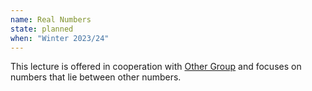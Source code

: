 ```yaml
---
name: Real Numbers
state: planned
when: "Winter 2023/24"
---
```


This lecture is offered in cooperation with <a href="">Other Group</a> and focuses
on numbers that lie between other numbers.
